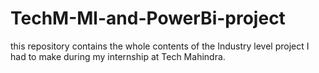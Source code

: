 # TechM-Ml-and-PowerBi-project
this repository contains the whole contents of the Industry level project I had to make during my internship at Tech Mahindra. 

